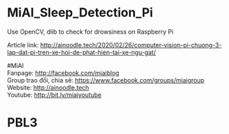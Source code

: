 # MiAI_Sleep_Detection_Pi
Use OpenCV, dlib to check for drowsiness on Raspberry Pi

Article link: http://ainoodle.tech/2020/02/26/computer-vision-pi-chuong-3-lap-dat-pi-tren-xe-hoi-de-phat-hien-tai-xe-ngu-gat/

#MìAI <br>
Fanpage: http://facebook.com/miaiblog<br>
Group trao đổi, chia sẻ: https://www.facebook.com/groups/miaigroup<br>
Website: http://ainoodle.tech<br>
Youtube: http://bit.ly/miaiyoutube<br>
# PBL3

